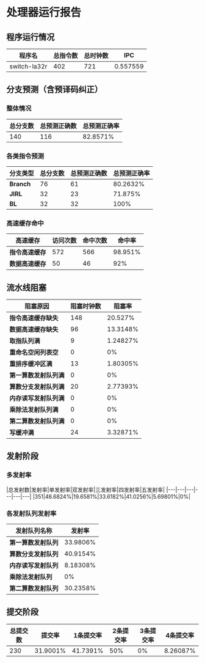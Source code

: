# 处理器运行报告
## 程序运行情况
|程序名|总指令数|总时钟数|IPC|
|---|---|---|---|
|switch-la32r|402|721|0.557559|

## 分支预测（含预译码纠正）
### 整体情况
|总分支数|总预测正确数|总预测正确率|
|---|---|---|
|140|116|82.8571%|

### 各类指令预测
|分支类型|总分支数|总预测正确数|总预测正确率|
|---|---|---|---|
|**Branch**| 76 | 61 | 80.2632%|
|**JIRL**| 32 | 23 | 71.875%|
|**BL**| 32 | 32 | 100%|

### 高速缓存命中
|高速缓存|访问次数|命中次数|命中率|
|---|---|---|---|
|**指令高速缓存**| 572 | 566 | 98.951%|
|**数据高速缓存**| 50 | 46 | 92%|
## 流水线阻塞
|阻塞原因|阻塞时钟数|阻塞率|
|---|---|---|
|**指令高速缓存缺失**| 148 | 20.527%|
|**数据高速缓存缺失**| 96 | 13.3148%|
|**取指队列满**| 9 | 1.24827%|
|**重命名空闲列表空**|0 | 0%|
|**重排序缓冲区满**|13 | 1.80305%|
|**第一算数发射队列满**|0 | 0%|
|**算数分支发射队列满**|20 | 2.77393%|
|**内存读写发射队列满**|0 | 0%|
|**乘除法发射队列满**|0 | 0%|
|**第二算数发射队列满**|0 | 0%|
|**写缓冲满**|24 | 3.32871%|

## 发射阶段
### 多发射率
|总发射数|发射率|单发射率|双发射率|三发射率|四发射率|五发射率|
|---|---|---|---|---|---|
|351|48.6824%|19.6581%|33.6182%|41.0256%|5.69801%|0%|

### 各发射队列发射率
|发射队列名称|发射率|
|---|---|
|**第一算数发射队列**|33.9806%|
|**算数分支发射队列**|40.9154%|
|**内存读写发射队列**|8.18308%|
|**乘除法发射队列**|0%|
|**第二算数发射队列**|30.2358%|

## 提交阶段
|总提交数|提交率|1条提交率|2条提交率|3条提交率|4条提交率|
|---|---|---|---|---|---|
|230|31.9001%|41.7391%|50%|0%|8.26087%|
